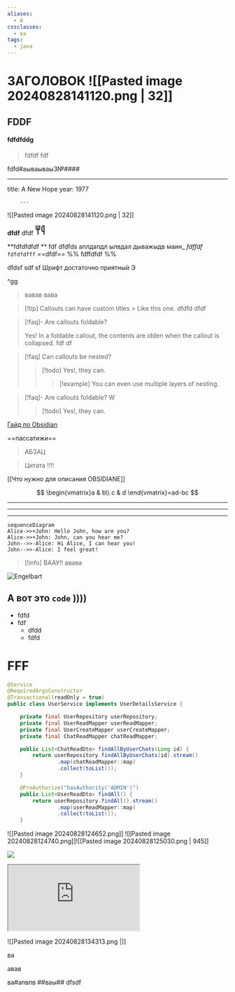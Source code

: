 ```yaml
---
aliases:
  - й
cssclasses:
  - ва
tags:
  - java
---
```

# ЗАГОЛОВОК ![[Pasted image 20240828141120.png | 32]]

 ## FDDF 

#### fdfdfddg

> fdfdf
> fdf

fdfd#аываываы3№####




---
title: A New Hope
year: 1977

		---

![[Pasted image 20240828141120.png | 32]]


**dfdf**
dfdf
<svg xmlns="http://www.w3.org/2000/svg" width="24" height="24" viewBox="0 0 24 24" fill="none" stroke="currentColor" stroke-width="2" stroke-linecap="round" stroke-linejoin="round" class="lucide lucide-utensils"><path d="M3 2v7c0 1.1.9 2 2 2h4a2 2 0 0 0 2-2V2"/><path d="M7 2v20"/><path d="M21 15V2a5 5 0 0 0-5 5v6c0 1.1.9 2 2 2h3Zm0 0v7"/></svg>

**fdfdfdfdf ** fdf  dfdfds аплдапдл ылвдал дыважыдв маин_
*fdffdf*
`fdfdfdfff`
==dfdf==
%% fdffdfdf %%

dfdsf
sdf
sf
Шрифт достаточно приятный 
Э

^gg

> вавав
> вава
> 

> [!tip] Callouts can have custom titles > Like this one.
> dfdfd
> dfdf

> [!faq]- Are callouts foldable? 
> > 
> Yes! In a foldable callout, the contents are idden when the callout is collapsed.
> fdf
> df

> [!faq] Can callouts be nested? 
> >[!todo] Yes!, they can. 
> > > [!example] You can even use multiple layers of nesting.


> [!faq]- Are callouts foldable?
> W
> >[!todo] Yes!, they can. 

[Гайд по Obsidian](https://www.youtube.com/watch?v=unvwJRgX2bs)

==пассатижи==

> АБЗАЦ

> Цитата
> !!!!


[[Что нужно для описания OBSIDIANE]]

$$ \begin{vmatrix}a & b\\ c & d \end{vmatrix}=ad-bc $$

-----
******


* * * *

```mermaid 
sequenceDiagram 
Alice->>+John: Hello John, how are you? 
Alice->>+John: John, can you hear me? 
John-->>-Alice: Hi Alice, I can hear you! 
John-->>-Alice: I feel great! 
```


>[!info] ВААУ!!
>авава

![Engelbart](https://history-computer.com/ModernComputer/Basis/images/Engelbart.jpg)

А вот это `code` ))))
-
- fdfd
- fdf 
	- dfdd 
	- fdfd
# FFF


```Java
@Service
@RequiredArgsConstructor
@Transactional(readOnly = true)
public class UserService implements UserDetailsService {

    private final UserRepository userRepository;
    private final UserReadMapper userReadMapper;
    private final UserCreateMapper userCreateMapper;
    private final ChatReadMapper chatReadMapper;

    public List<ChatReadDto> findAllByUserChats(Long id) {
        return userRepository.findAllByUserChats(id).stream()
                .map(chatReadMapper::map)
                .collect(toList());
    }

    @PreAuthorize("hasAuthority('ADMIN')")
    public List<UserReadDto> findAll() {
        return userRepository.findAll().stream()
                .map(userReadMapper::map)
                .collect(toList());
    }


```
![[Pasted image 20240828124652.png]]
![[Pasted image 20240828124740.png]]![[Pasted image 20240828125030.png | 945]]

![](https://www.youtube.com/watch?v=NnTvZWp5Q7o)

<iframe src="https://annimon.com/article/2778"></iframe>


![[Pasted image 20240828134313.png |]]

ва





авав

 ва#апвпв 
 ##ваы##
dfsdf